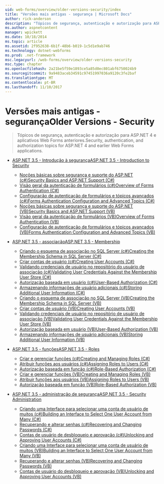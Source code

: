 ```yaml
---
uid: web-forms/overview/older-versions-security/index
title: "Versões mais antigas - segurança | Microsoft Docs"
author: rick-anderson
description: "Tópicos de segurança, autenticação e autorização para ASP.NET 4 e aplicativos Web Forms anteriores."
ms.author: aspnetcontent
manager: wpickett
ms.date: 10/18/2014
ms.topic: article
ms.assetid: 2f952638-6b1f-48b6-b019-1c5d1e9ab746
ms.technology: dotnet-webforms
ms.prod: .net-framework
msc.legacyurl: /web-forms/overview/older-versions-security
msc.type: chapter
ms.openlocfilehash: 2a21be5f59e1893ce5a85d0ec801abf6750024b9
ms.sourcegitcommit: 9a9483aceb34591c97451997036a9120c3fe2baf
ms.translationtype: MT
ms.contentlocale: pt-BR
ms.lasthandoff: 11/10/2017
---
```

<a name="older-versions---security"></a><span data-ttu-id="79eaa-103">Versões mais antigas - segurança</span><span class="sxs-lookup"><span data-stu-id="79eaa-103">Older Versions - Security</span></span>
====================
> <span data-ttu-id="79eaa-104">Tópicos de segurança, autenticação e autorização para ASP.NET 4 e aplicativos Web Forms anteriores.</span><span class="sxs-lookup"><span data-stu-id="79eaa-104">Security, authentication, and authorization topics for ASP.NET 4 and earlier Web Forms applications.</span></span>


- [<span data-ttu-id="79eaa-105">ASP.NET 3.5 - Introdução à segurança</span><span class="sxs-lookup"><span data-stu-id="79eaa-105">ASP.NET 3.5 - Introduction to Security</span></span>](introduction/index.md)

    - [<span data-ttu-id="79eaa-106">Noções básicas sobre segurança e suporte do ASP.NET (c#)</span><span class="sxs-lookup"><span data-stu-id="79eaa-106">Security Basics and ASP.NET Support (C#)</span></span>](introduction/security-basics-and-asp-net-support-cs.md)
    - [<span data-ttu-id="79eaa-107">Visão geral da autenticação de formulários (c#)</span><span class="sxs-lookup"><span data-stu-id="79eaa-107">Overview of Forms Authentication (C#)</span></span>](introduction/an-overview-of-forms-authentication-cs.md)
    - [<span data-ttu-id="79eaa-108">Configuração de autenticação de formulários e tópicos avançados (c#)</span><span class="sxs-lookup"><span data-stu-id="79eaa-108">Forms Authentication Configuration and Advanced Topics (C#)</span></span>](introduction/forms-authentication-configuration-and-advanced-topics-cs.md)
    - [<span data-ttu-id="79eaa-109">Noções básicas sobre segurança e suporte do ASP.NET (VB)</span><span class="sxs-lookup"><span data-stu-id="79eaa-109">Security Basics and ASP.NET Support (VB)</span></span>](introduction/security-basics-and-asp-net-support-vb.md)
    - [<span data-ttu-id="79eaa-110">Visão geral da autenticação de formulários (VB)</span><span class="sxs-lookup"><span data-stu-id="79eaa-110">Overview of Forms Authentication (VB)</span></span>](introduction/an-overview-of-forms-authentication-vb.md)
    - [<span data-ttu-id="79eaa-111">Configuração de autenticação de formulários e tópicos avançados (VB)</span><span class="sxs-lookup"><span data-stu-id="79eaa-111">Forms Authentication Configuration and Advanced Topics (VB)</span></span>](introduction/forms-authentication-configuration-and-advanced-topics-vb.md)
- [<span data-ttu-id="79eaa-112">ASP.NET 3.5 - associação</span><span class="sxs-lookup"><span data-stu-id="79eaa-112">ASP.NET 3.5 - Membership</span></span>](membership/index.md)

    - [<span data-ttu-id="79eaa-113">Criando o esquema de associação no SQL Server (c#)</span><span class="sxs-lookup"><span data-stu-id="79eaa-113">Creating the Membership Schema in SQL Server (C#)</span></span>](membership/creating-the-membership-schema-in-sql-server-cs.md)
    - [<span data-ttu-id="79eaa-114">Criar contas de usuário (c#)</span><span class="sxs-lookup"><span data-stu-id="79eaa-114">Creating User Accounts (C#)</span></span>](membership/creating-user-accounts-cs.md)
    - [<span data-ttu-id="79eaa-115">Validando credenciais de usuário no repositório do usuário de associação (c#)</span><span class="sxs-lookup"><span data-stu-id="79eaa-115">Validating User Credentials Against the Membership User Store (C#)</span></span>](membership/validating-user-credentials-against-the-membership-user-store-cs.md)
    - [<span data-ttu-id="79eaa-116">Autorização baseada em usuário (c#)</span><span class="sxs-lookup"><span data-stu-id="79eaa-116">User-Based Authorization (C#)</span></span>](membership/user-based-authorization-cs.md)
    - [<span data-ttu-id="79eaa-117">Armazenando informações de usuário adicionais (c#)</span><span class="sxs-lookup"><span data-stu-id="79eaa-117">Storing Additional User Information (C#)</span></span>](membership/storing-additional-user-information-cs.md)
    - [<span data-ttu-id="79eaa-118">Criando o esquema de associação no SQL Server (VB)</span><span class="sxs-lookup"><span data-stu-id="79eaa-118">Creating the Membership Schema in SQL Server (VB)</span></span>](membership/creating-the-membership-schema-in-sql-server-vb.md)
    - [<span data-ttu-id="79eaa-119">Criar contas de usuário (VB)</span><span class="sxs-lookup"><span data-stu-id="79eaa-119">Creating User Accounts (VB)</span></span>](membership/creating-user-accounts-vb.md)
    - [<span data-ttu-id="79eaa-120">Validando credenciais de usuário no repositório de usuário de associação (VB)</span><span class="sxs-lookup"><span data-stu-id="79eaa-120">Validating User Credentials Against the Membership User Store (VB)</span></span>](membership/validating-user-credentials-against-the-membership-user-store-vb.md)
    - [<span data-ttu-id="79eaa-121">Autorização baseada em usuário (VB)</span><span class="sxs-lookup"><span data-stu-id="79eaa-121">User-Based Authorization (VB)</span></span>](membership/user-based-authorization-vb.md)
    - [<span data-ttu-id="79eaa-122">Armazenando informações de usuário adicionais (VB)</span><span class="sxs-lookup"><span data-stu-id="79eaa-122">Storing Additional User Information (VB)</span></span>](membership/storing-additional-user-information-vb.md)
- [<span data-ttu-id="79eaa-123">ASP.NET 3.5 - funções</span><span class="sxs-lookup"><span data-stu-id="79eaa-123">ASP.NET 3.5 - Roles</span></span>](roles/index.md)

    - [<span data-ttu-id="79eaa-124">Criar e gerenciar funções (c#)</span><span class="sxs-lookup"><span data-stu-id="79eaa-124">Creating and Managing Roles (C#)</span></span>](roles/creating-and-managing-roles-cs.md)
    - [<span data-ttu-id="79eaa-125">Atribuir funções aos usuários (c#)</span><span class="sxs-lookup"><span data-stu-id="79eaa-125">Assigning Roles to Users (C#)</span></span>](roles/assigning-roles-to-users-cs.md)
    - [<span data-ttu-id="79eaa-126">Autorização baseada em função (c#)</span><span class="sxs-lookup"><span data-stu-id="79eaa-126">Role-Based Authorization (C#)</span></span>](roles/role-based-authorization-cs.md)
    - [<span data-ttu-id="79eaa-127">Criar e gerenciar funções (VB)</span><span class="sxs-lookup"><span data-stu-id="79eaa-127">Creating and Managing Roles (VB)</span></span>](roles/creating-and-managing-roles-vb.md)
    - [<span data-ttu-id="79eaa-128">Atribuir funções aos usuários (VB)</span><span class="sxs-lookup"><span data-stu-id="79eaa-128">Assigning Roles to Users (VB)</span></span>](roles/assigning-roles-to-users-vb.md)
    - [<span data-ttu-id="79eaa-129">Autorização baseada em função (VB)</span><span class="sxs-lookup"><span data-stu-id="79eaa-129">Role-Based Authorization (VB)</span></span>](roles/role-based-authorization-vb.md)
- [<span data-ttu-id="79eaa-130">ASP.NET 3.5 - administração de segurança</span><span class="sxs-lookup"><span data-stu-id="79eaa-130">ASP.NET 3.5 - Security Administration</span></span>](admin/index.md)

    - [<span data-ttu-id="79eaa-131">Criando uma Interface para selecionar uma conta de usuário de muitos (c#)</span><span class="sxs-lookup"><span data-stu-id="79eaa-131">Building an Interface to Select One User Account from Many (C#)</span></span>](admin/building-an-interface-to-select-one-user-account-from-many-cs.md)
    - [<span data-ttu-id="79eaa-132">Recuperando e alterar senhas (c#)</span><span class="sxs-lookup"><span data-stu-id="79eaa-132">Recovering and Changing Passwords (C#)</span></span>](admin/recovering-and-changing-passwords-cs.md)
    - [<span data-ttu-id="79eaa-133">Contas de usuário de desbloqueio e aprovação (c#)</span><span class="sxs-lookup"><span data-stu-id="79eaa-133">Unlocking and Approving User Accounts (C#)</span></span>](admin/unlocking-and-approving-user-accounts-cs.md)
    - [<span data-ttu-id="79eaa-134">Criando uma Interface para selecionar uma conta de usuário de muitos (VB)</span><span class="sxs-lookup"><span data-stu-id="79eaa-134">Building an Interface to Select One User Account from Many (VB)</span></span>](admin/building-an-interface-to-select-one-user-account-from-many-vb.md)
    - [<span data-ttu-id="79eaa-135">Recuperando e alterar senhas (VB)</span><span class="sxs-lookup"><span data-stu-id="79eaa-135">Recovering and Changing Passwords (VB)</span></span>](admin/recovering-and-changing-passwords-vb.md)
    - [<span data-ttu-id="79eaa-136">Contas de usuário do desbloqueio e aprovação (VB)</span><span class="sxs-lookup"><span data-stu-id="79eaa-136">Unlocking and Approving User Accounts (VB)</span></span>](admin/unlocking-and-approving-user-accounts-vb.md)
